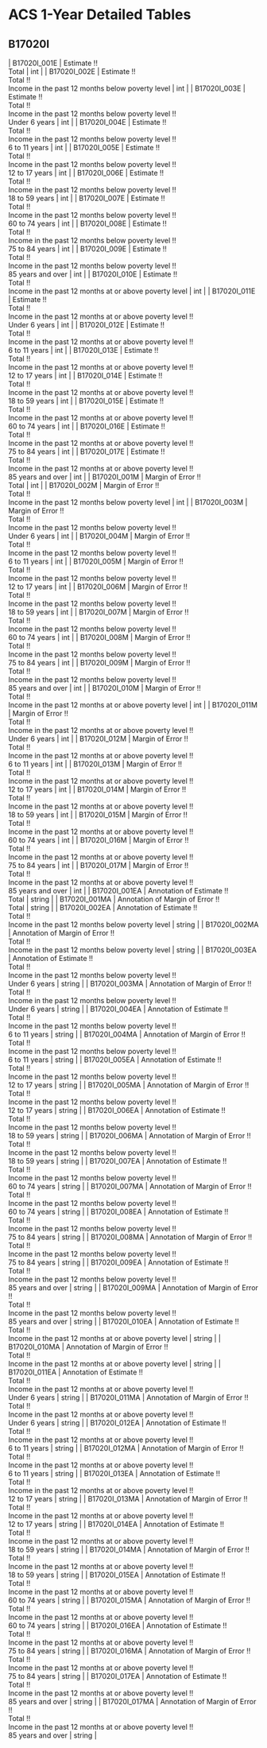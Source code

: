 # ACS 1-Year Detailed Tables

## B17020I

| B17020I_001E | Estimate !!<br>Total | int |
| B17020I_002E | Estimate !!<br>Total !!<br>Income in the past 12 months below poverty level | int |
| B17020I_003E | Estimate !!<br>Total !!<br>Income in the past 12 months below poverty level !!<br>Under 6 years | int |
| B17020I_004E | Estimate !!<br>Total !!<br>Income in the past 12 months below poverty level !!<br>6 to 11 years | int |
| B17020I_005E | Estimate !!<br>Total !!<br>Income in the past 12 months below poverty level !!<br>12 to 17 years | int |
| B17020I_006E | Estimate !!<br>Total !!<br>Income in the past 12 months below poverty level !!<br>18 to 59 years | int |
| B17020I_007E | Estimate !!<br>Total !!<br>Income in the past 12 months below poverty level !!<br>60 to 74 years | int |
| B17020I_008E | Estimate !!<br>Total !!<br>Income in the past 12 months below poverty level !!<br>75 to 84 years | int |
| B17020I_009E | Estimate !!<br>Total !!<br>Income in the past 12 months below poverty level !!<br>85 years and over | int |
| B17020I_010E | Estimate !!<br>Total !!<br>Income in the past 12 months at or above poverty level | int |
| B17020I_011E | Estimate !!<br>Total !!<br>Income in the past 12 months at or above poverty level !!<br>Under 6 years | int |
| B17020I_012E | Estimate !!<br>Total !!<br>Income in the past 12 months at or above poverty level !!<br>6 to 11 years | int |
| B17020I_013E | Estimate !!<br>Total !!<br>Income in the past 12 months at or above poverty level !!<br>12 to 17 years | int |
| B17020I_014E | Estimate !!<br>Total !!<br>Income in the past 12 months at or above poverty level !!<br>18 to 59 years | int |
| B17020I_015E | Estimate !!<br>Total !!<br>Income in the past 12 months at or above poverty level !!<br>60 to 74 years | int |
| B17020I_016E | Estimate !!<br>Total !!<br>Income in the past 12 months at or above poverty level !!<br>75 to 84 years | int |
| B17020I_017E | Estimate !!<br>Total !!<br>Income in the past 12 months at or above poverty level !!<br>85 years and over | int |
| B17020I_001M | Margin of Error !!<br>Total | int |
| B17020I_002M | Margin of Error !!<br>Total !!<br>Income in the past 12 months below poverty level | int |
| B17020I_003M | Margin of Error !!<br>Total !!<br>Income in the past 12 months below poverty level !!<br>Under 6 years | int |
| B17020I_004M | Margin of Error !!<br>Total !!<br>Income in the past 12 months below poverty level !!<br>6 to 11 years | int |
| B17020I_005M | Margin of Error !!<br>Total !!<br>Income in the past 12 months below poverty level !!<br>12 to 17 years | int |
| B17020I_006M | Margin of Error !!<br>Total !!<br>Income in the past 12 months below poverty level !!<br>18 to 59 years | int |
| B17020I_007M | Margin of Error !!<br>Total !!<br>Income in the past 12 months below poverty level !!<br>60 to 74 years | int |
| B17020I_008M | Margin of Error !!<br>Total !!<br>Income in the past 12 months below poverty level !!<br>75 to 84 years | int |
| B17020I_009M | Margin of Error !!<br>Total !!<br>Income in the past 12 months below poverty level !!<br>85 years and over | int |
| B17020I_010M | Margin of Error !!<br>Total !!<br>Income in the past 12 months at or above poverty level | int |
| B17020I_011M | Margin of Error !!<br>Total !!<br>Income in the past 12 months at or above poverty level !!<br>Under 6 years | int |
| B17020I_012M | Margin of Error !!<br>Total !!<br>Income in the past 12 months at or above poverty level !!<br>6 to 11 years | int |
| B17020I_013M | Margin of Error !!<br>Total !!<br>Income in the past 12 months at or above poverty level !!<br>12 to 17 years | int |
| B17020I_014M | Margin of Error !!<br>Total !!<br>Income in the past 12 months at or above poverty level !!<br>18 to 59 years | int |
| B17020I_015M | Margin of Error !!<br>Total !!<br>Income in the past 12 months at or above poverty level !!<br>60 to 74 years | int |
| B17020I_016M | Margin of Error !!<br>Total !!<br>Income in the past 12 months at or above poverty level !!<br>75 to 84 years | int |
| B17020I_017M | Margin of Error !!<br>Total !!<br>Income in the past 12 months at or above poverty level !!<br>85 years and over | int |
| B17020I_001EA | Annotation of Estimate !!<br>Total | string |
| B17020I_001MA | Annotation of Margin of Error !!<br>Total | string |
| B17020I_002EA | Annotation of Estimate !!<br>Total !!<br>Income in the past 12 months below poverty level | string |
| B17020I_002MA | Annotation of Margin of Error !!<br>Total !!<br>Income in the past 12 months below poverty level | string |
| B17020I_003EA | Annotation of Estimate !!<br>Total !!<br>Income in the past 12 months below poverty level !!<br>Under 6 years | string |
| B17020I_003MA | Annotation of Margin of Error !!<br>Total !!<br>Income in the past 12 months below poverty level !!<br>Under 6 years | string |
| B17020I_004EA | Annotation of Estimate !!<br>Total !!<br>Income in the past 12 months below poverty level !!<br>6 to 11 years | string |
| B17020I_004MA | Annotation of Margin of Error !!<br>Total !!<br>Income in the past 12 months below poverty level !!<br>6 to 11 years | string |
| B17020I_005EA | Annotation of Estimate !!<br>Total !!<br>Income in the past 12 months below poverty level !!<br>12 to 17 years | string |
| B17020I_005MA | Annotation of Margin of Error !!<br>Total !!<br>Income in the past 12 months below poverty level !!<br>12 to 17 years | string |
| B17020I_006EA | Annotation of Estimate !!<br>Total !!<br>Income in the past 12 months below poverty level !!<br>18 to 59 years | string |
| B17020I_006MA | Annotation of Margin of Error !!<br>Total !!<br>Income in the past 12 months below poverty level !!<br>18 to 59 years | string |
| B17020I_007EA | Annotation of Estimate !!<br>Total !!<br>Income in the past 12 months below poverty level !!<br>60 to 74 years | string |
| B17020I_007MA | Annotation of Margin of Error !!<br>Total !!<br>Income in the past 12 months below poverty level !!<br>60 to 74 years | string |
| B17020I_008EA | Annotation of Estimate !!<br>Total !!<br>Income in the past 12 months below poverty level !!<br>75 to 84 years | string |
| B17020I_008MA | Annotation of Margin of Error !!<br>Total !!<br>Income in the past 12 months below poverty level !!<br>75 to 84 years | string |
| B17020I_009EA | Annotation of Estimate !!<br>Total !!<br>Income in the past 12 months below poverty level !!<br>85 years and over | string |
| B17020I_009MA | Annotation of Margin of Error !!<br>Total !!<br>Income in the past 12 months below poverty level !!<br>85 years and over | string |
| B17020I_010EA | Annotation of Estimate !!<br>Total !!<br>Income in the past 12 months at or above poverty level | string |
| B17020I_010MA | Annotation of Margin of Error !!<br>Total !!<br>Income in the past 12 months at or above poverty level | string |
| B17020I_011EA | Annotation of Estimate !!<br>Total !!<br>Income in the past 12 months at or above poverty level !!<br>Under 6 years | string |
| B17020I_011MA | Annotation of Margin of Error !!<br>Total !!<br>Income in the past 12 months at or above poverty level !!<br>Under 6 years | string |
| B17020I_012EA | Annotation of Estimate !!<br>Total !!<br>Income in the past 12 months at or above poverty level !!<br>6 to 11 years | string |
| B17020I_012MA | Annotation of Margin of Error !!<br>Total !!<br>Income in the past 12 months at or above poverty level !!<br>6 to 11 years | string |
| B17020I_013EA | Annotation of Estimate !!<br>Total !!<br>Income in the past 12 months at or above poverty level !!<br>12 to 17 years | string |
| B17020I_013MA | Annotation of Margin of Error !!<br>Total !!<br>Income in the past 12 months at or above poverty level !!<br>12 to 17 years | string |
| B17020I_014EA | Annotation of Estimate !!<br>Total !!<br>Income in the past 12 months at or above poverty level !!<br>18 to 59 years | string |
| B17020I_014MA | Annotation of Margin of Error !!<br>Total !!<br>Income in the past 12 months at or above poverty level !!<br>18 to 59 years | string |
| B17020I_015EA | Annotation of Estimate !!<br>Total !!<br>Income in the past 12 months at or above poverty level !!<br>60 to 74 years | string |
| B17020I_015MA | Annotation of Margin of Error !!<br>Total !!<br>Income in the past 12 months at or above poverty level !!<br>60 to 74 years | string |
| B17020I_016EA | Annotation of Estimate !!<br>Total !!<br>Income in the past 12 months at or above poverty level !!<br>75 to 84 years | string |
| B17020I_016MA | Annotation of Margin of Error !!<br>Total !!<br>Income in the past 12 months at or above poverty level !!<br>75 to 84 years | string |
| B17020I_017EA | Annotation of Estimate !!<br>Total !!<br>Income in the past 12 months at or above poverty level !!<br>85 years and over | string |
| B17020I_017MA | Annotation of Margin of Error !!<br>Total !!<br>Income in the past 12 months at or above poverty level !!<br>85 years and over | string |

